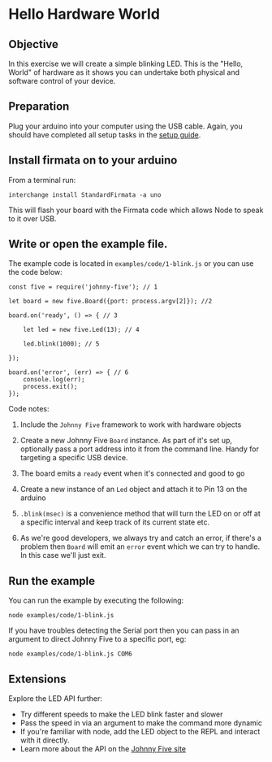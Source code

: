 # Hello Hardware World

## Objective

In this exercise we will create a simple blinking LED. This is the
"Hello, World" of hardware as it shows you can undertake both physical and
software control of your device.

## Preparation

Plug your arduino into your computer using the USB cable. Again, you should
have completed all setup tasks in the
[setup guide](https://github.com/nodebotsau/nbdau/blob/master/setup.md).

## Install firmata on to your arduino

From a terminal run:

```
interchange install StandardFirmata -a uno
```

This will flash your board with the Firmata code which allows Node to speak
to it over USB.

## Write or open the example file.

The example code is located in `examples/code/1-blink.js` or you can use the
code below:

```
const five = require('johnny-five'); // 1

let board = new five.Board({port: process.argv[2]}); //2

board.on('ready', () => { // 3

    let led = new five.Led(13); // 4

    led.blink(1000); // 5

});

board.on('error', (err) => { // 6
    console.log(err);
    process.exit();
});
```

Code notes:

1. Include the `Johnny Five` framework to work with hardware objects

2. Create a new Johnny Five `Board` instance. As part of it's set up, optionally
pass a port address into it from the command line. Handy for targeting a
specific USB device.

3. The board emits a `ready` event when it's connected and good to go

4. Create a new instance of an `Led` object and attach it to Pin 13 on the arduino

5. `.blink(msec)` is a convenience method that will turn the LED on or off
at a specific interval and keep track of its current state etc.

6. As we're good developers, we always try and catch an error, if there's a
problem then `Board` will emit an `error` event which we can try to handle. In
this case we'll just exit.

## Run the example

You can run the example by executing the following:

```
node examples/code/1-blink.js
```

If you have troubles detecting the Serial port then you can pass in an argument
to direct Johnny Five to a specific port, eg:

```
node examples/code/1-blink.js COM6
```

## Extensions

Explore the LED API further:

* Try different speeds to make the LED blink faster and slower
* Pass the speed in via an argument to make the command more dynamic
* If you're familiar with node, add the LED object to the REPL and interact with
it directly.
* Learn more about the API on the [Johnny Five site](http://johnny-five.io/api/led/)
